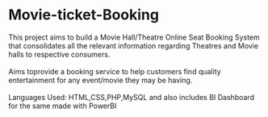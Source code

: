 # Movie-ticket-Booking
This project aims to build a Movie Hall/Theatre Online Seat Booking System that
consolidates all the relevant information regarding Theatres and Movie halls to respective
consumers.
<br><br>
Aims toprovide a booking service to help customers find quality entertainment for any
event/movie they may be having.
<br><br>
Languages Used: HTML,CSS,PHP,MySQL and also includes BI Dashboard for the same made with PowerBI 

